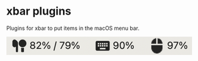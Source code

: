 # xbar plugins
Plugins for xbar to put items in the macOS menu bar.

![Example](https://github.com/parautenbach/xbar-plugins/blob/main/example.png)
